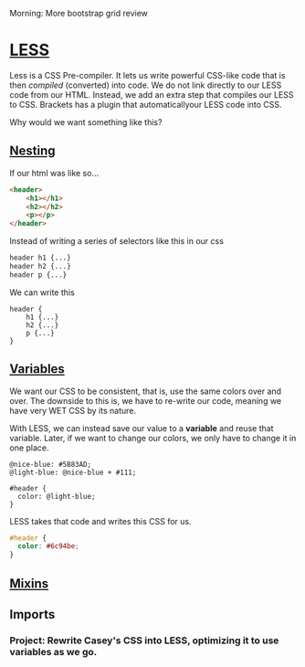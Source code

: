 Morning: More bootstrap grid review


# [LESS](http://lesscss.org/)

Less is a CSS Pre-compiler. It lets us write powerful CSS-like code that is then *compiled* (converted) into code.
We do not link directly to our LESS code from our HTML. Instead, we add an extra step that compiles our LESS to CSS.
Brackets has a plugin that automaticallyour LESS code into CSS.


Why would we want something like this?

## [Nesting](http://lesscss.org/features/#features-overview-feature-nested-rules)

If our html was like so...

```html
<header>
    <h1></h1>
    <h2></h2>
    <p></p>
</header>
```

Instead of writing a series of selectors like this in our css

```css
header h1 {...}
header h2 {...}
header p {...}
```

We can write this
```less
header {
    h1 {...}
    h2 {...}
    p {...}
}
```

## [Variables](http://lesscss.org/features/#features-overview-feature-variables)

We want our CSS to be consistent, that is, use the same colors over and over. The downside to this is, we have to re-write our code, meaning we have very WET CSS by its nature.

With LESS, we can instead save our value to a **variable** and reuse that variable. Later, if we want to change our colors, we only have to change it in one place.

```less
@nice-blue: #5B83AD;
@light-blue: @nice-blue + #111;

#header {
  color: @light-blue;
}
```

LESS takes that code and writes this CSS for us.

```css
#header {
  color: #6c94be;
}
```


## [Mixins](http://lesscss.org/features/#features-overview-feature-mixins)
## Imports

### Project: Rewrite Casey's CSS into LESS, optimizing it to use variables as we go.